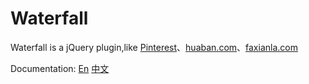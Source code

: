 # Waterfall

Waterfall is a jQuery plugin,like [Pinterest](http://pinterest.com/)、[huaban.com](http://huaban.com/)、[faxianla.com](http://faxianla.com/)

Documentation: [En](index.html) [中文](index-zh.html)